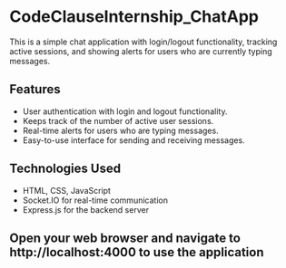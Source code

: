 # CodeClauseInternship_ChatApp


This is a simple chat application with login/logout functionality, tracking active sessions, and showing alerts for users who are currently typing messages.

## Features

- User authentication with login and logout functionality.
- Keeps track of the number of active user sessions.
- Real-time alerts for users who are typing messages.
- Easy-to-use interface for sending and receiving messages.

## Technologies Used

- HTML, CSS, JavaScript
- Socket.IO for real-time communication
- Express.js for the backend server

 ## Open your web browser and navigate to http://localhost:4000 to use the application


